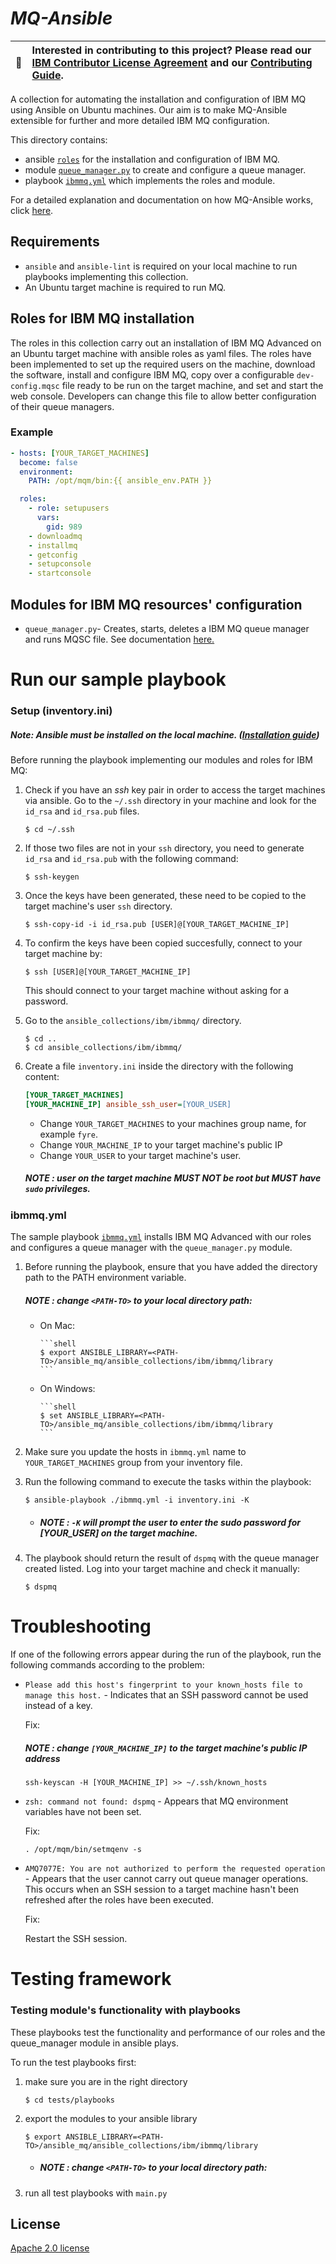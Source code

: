 # *MQ-Ansible*

| :memo:        | Interested in contributing to this project? Please read our [IBM Contributor License Agreement](CLA.md) and our [Contributing Guide](CONTRIBUTING.md).       |
|---------------|:------------------------|

A collection for automating the installation and configuration of IBM MQ using Ansible on Ubuntu machines. Our aim is to make MQ-Ansible extensible for further and more detailed IBM MQ configuration.

This directory contains:
- ansible [`roles`](https://github.com/ibm-messaging/mq-ansible/tree/main/ansible_collections/ibm/ibmmq/roles) for the installation and configuration of IBM MQ.
- module [`queue_manager.py`](ansible_collections/ibm/ibmmq/library/queue_manager.py) to create and configure a queue manager.
- playbook [`ibmmq.yml`](ansible_collections/ibm/ibmmq/ibmmq.yml) which implements the roles and module.

For a detailed explanation and documentation on how MQ-Ansible works, click [here](https://github.com/ibm-messaging/mq-ansible/wiki).

## Requirements

- `ansible` and `ansible-lint` is required on your local machine to run playbooks implementing this collection.
- An Ubuntu target machine is required to run MQ.

## Roles for IBM MQ installation

The roles in this collection carry out an installation of IBM MQ Advanced on an Ubuntu target machine with ansible roles as yaml files. The roles have been implemented to set up the required users on the machine, download the software, install and configure IBM MQ, copy over a configurable `dev-config.mqsc` file ready to be run on the target machine, and set and start the web console. Developers can change this file to allow better configuration of their queue managers.


### Example

```yaml
- hosts: [YOUR_TARGET_MACHINES]
  become: false
  environment:
    PATH: /opt/mqm/bin:{{ ansible_env.PATH }}

  roles: 
    - role: setupusers
      vars:
        gid: 989
    - downloadmq
    - installmq
    - getconfig
    - setupconsole
    - startconsole
```

## Modules for IBM MQ resources' configuration

- `queue_manager.py`- Creates, starts, deletes a IBM MQ queue manager and runs MQSC file. See documentation [here.](QUEUE_MANAGER.md)

# Run our sample playbook

### Setup (inventory.ini)

##### Note: *Ansible* must be installed on the local machine. ([Installation guide](https://docs.ansible.com/ansible/latest/installation_guide/intro_installation.html))

Before running the playbook implementing our modules and roles for IBM MQ:

1. Check if you have an *ssh* key pair in order to access the target machines via ansible. Go to the `~/.ssh` directory in your machine and look for the `id_rsa` and `id_rsa.pub` files.

    ```shell
    $ cd ~/.ssh
    ```

2. If those two files are not in your `ssh` directory, you need to generate `id_rsa` and `id_rsa.pub` with the following command:

    ```shell
    $ ssh-keygen
    ```

3. Once the keys have been generated, these need to be copied to the target machine's user `ssh` directory. 

    ```shell
    $ ssh-copy-id -i id_rsa.pub [USER]@[YOUR_TARGET_MACHINE_IP]
    ```
    
4. To confirm the keys have been copied succesfully, connect to your target machine by:

    ```shell
    $ ssh [USER]@[YOUR_TARGET_MACHINE_IP]
    ```
    This should connect to your target machine without asking for a password.
    
5. Go to the `ansible_collections/ibm/ibmmq/` directory.

    ```shell
    $ cd ..
    $ cd ansible_collections/ibm/ibmmq/
    ```


6. Create a file `inventory.ini` inside the directory with the following content:
  
    ```ini
    [YOUR_TARGET_MACHINES]
    [YOUR_MACHINE_IP] ansible_ssh_user=[YOUR_USER]
    ```

   - Change `YOUR_TARGET_MACHINES` to your machines group name, for example `fyre`.
   - Change `YOUR_MACHINE_IP` to your target machine's public IP
   - Change `YOUR_USER` to your target machine's user.
   ##### *NOTE* : user on the target machine MUST NOT be root but MUST have `sudo` privileges.

### ibmmq.yml

The sample playbook [`ibmmq.yml`](ansible_collections/ibm/ibmmq/ibmmq.yml) installs IBM MQ Advanced with our roles and configures a queue manager with the `queue_manager.py` module.

1. Before running the playbook, ensure that you have added the directory path to the PATH environment variable.

    ##### *NOTE* : change `<PATH-TO>` to your local directory path:

    - On Mac:

          ```shell
          $ export ANSIBLE_LIBRARY=<PATH-TO>/ansible_mq/ansible_collections/ibm/ibmmq/library
          ```

    - On Windows: 

          ```shell
          $ set ANSIBLE_LIBRARY=<PATH-TO>/ansible_mq/ansible_collections/ibm/ibmmq/library
          ```

2. Make sure you update the hosts in `ibmmq.yml` name to `YOUR_TARGET_MACHINES` group from your inventory file.

3. Run the following command to execute the tasks within the playbook:
      ```shell
      $ ansible-playbook ./ibmmq.yml -i inventory.ini -K
      ```
      - ##### *NOTE* : `-K` will prompt the user to enter the sudo password for [YOUR_USER] on the target machine.

4. The playbook should return the result of `dspmq` with the queue manager created listed. Log into your target machine and check it manually:

    ```shell
    $ dspmq
    ```

# Troubleshooting

If one of the following errors appear during the run of the playbook, run the following commands according to the problem:

- `Please add this host's fingerprint to your known_hosts file to manage this host.` - Indicates that an SSH password cannot be used instead of a key. 
  
  Fix:
    ##### *NOTE* : change `[YOUR_MACHINE_IP]` to the target machine's public IP address
  ```shell
  ssh-keyscan -H [YOUR_MACHINE_IP] >> ~/.ssh/known_hosts
  ```
- `zsh: command not found: dspmq` - Appears that MQ environment variables have not been set.

  Fix:
  ```shell
  . /opt/mqm/bin/setmqenv -s
  ```
- `AMQ7077E: You are not authorized to perform the requested operation` - Appears that the user cannot carry out queue manager operations. This occurs when an SSH session to a target machine hasn't been refreshed after the roles have been executed.
  
  Fix:

  Restart the SSH session.


# Testing framework

### Testing module's functionality with playbooks

These playbooks test the functionality and performance of our roles and the queue_manager module in ansible plays.

To run the test playbooks first:

1. make sure you are in the right directory 
    ```shell
    $ cd tests/playbooks
    ```
2. export the modules to your ansible library
    ```shell
    $ export ANSIBLE_LIBRARY=<PATH-TO>/ansible_mq/ansible_collections/ibm/ibmmq/library
    ```
   - ##### *NOTE* : change `<PATH-TO>` to your local directory path:
3. run all test playbooks with `main.py`

## License

[Apache 2.0 license](LICENSE)
